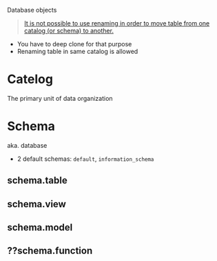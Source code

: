 Database objects

> [It is not possible to use renaming in order to move table from one catalog (or schema) to another.](https://stackoverflow.com/questions/77431921/how-can-i-change-the-schema-name-and-table-name-of-a-table-in-databricks-with-un)
- You have to deep clone for that purpose
- Renaming table in same catalog is allowed

# Catelog
The primary unit of data organization

# Schema
aka. database
- 2 default schemas: `default`, `information_schema`


## schema.table

## schema.view

## schema.model

## ??schema.function

